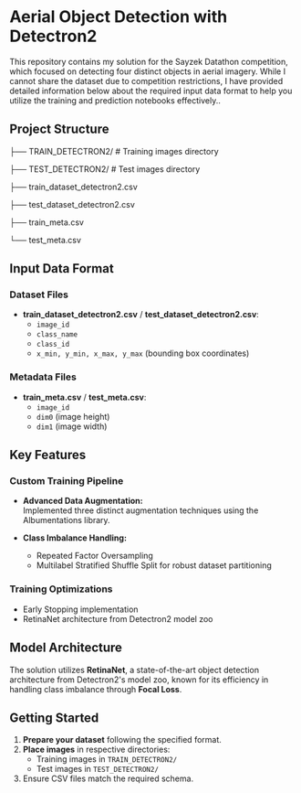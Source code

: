 # Aerial Object Detection with Detectron2

This repository contains my solution for the Sayzek Datathon competition, which focused on detecting four distinct objects in aerial imagery. While I cannot share the dataset due to competition restrictions, I have provided detailed information below about the required input data format to help you utilize the training and prediction notebooks effectively..

## Project Structure

├── TRAIN_DETECTRON2/ # Training images directory

├── TEST_DETECTRON2/ # Test images directory

├── train_dataset_detectron2.csv

├── test_dataset_detectron2.csv

├── train_meta.csv

└── test_meta.csv

## Input Data Format

### Dataset Files

- **train_dataset_detectron2.csv** / **test_dataset_detectron2.csv**:
  - `image_id`
  - `class_name`
  - `class_id`
  - `x_min, y_min, x_max, y_max` (bounding box coordinates)

### Metadata Files

- **train_meta.csv** / **test_meta.csv**:
  - `image_id`
  - `dim0` (image height)
  - `dim1` (image width)

## Key Features

### Custom Training Pipeline

- **Advanced Data Augmentation:**  
  Implemented three distinct augmentation techniques using the Albumentations library.
  
- **Class Imbalance Handling:**
  - Repeated Factor Oversampling
  - Multilabel Stratified Shuffle Split for robust dataset partitioning

### Training Optimizations

- Early Stopping implementation  
- RetinaNet architecture from Detectron2 model zoo

## Model Architecture

The solution utilizes **RetinaNet**, a state-of-the-art object detection architecture from Detectron2's model zoo, known for its efficiency in handling class imbalance through **Focal Loss**.

## Getting Started

1. **Prepare your dataset** following the specified format.
2. **Place images** in respective directories:
   - Training images in `TRAIN_DETECTRON2/`
   - Test images in `TEST_DETECTRON2/`
3. Ensure CSV files match the required schema.
